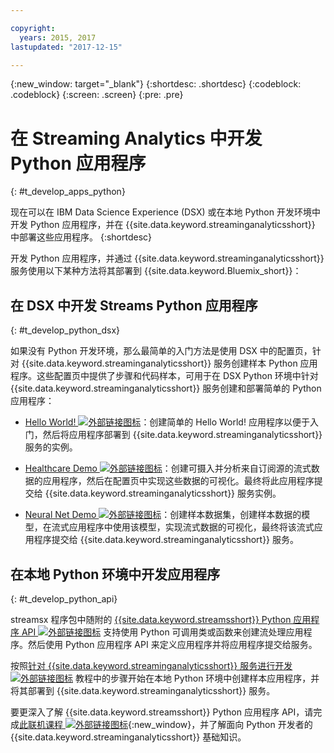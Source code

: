 ```yaml
---

copyright:
  years: 2015, 2017
lastupdated: "2017-12-15"

---
```


<!-- Attribute definitions -->
{:new_window: target="_blank"}
{:shortdesc: .shortdesc}
{:codeblock: .codeblock}
{:screen: .screen}
{:pre: .pre}

# 在 Streaming Analytics 中开发 Python 应用程序
{: #t_develop_apps_python}

现在可以在 IBM Data Science Experience (DSX) 或在本地 Python 开发环境中开发 Python 应用程序，并在 {{site.data.keyword.streaminganalyticsshort}} 中部署这些应用程序。
{:shortdesc}

开发 Python 应用程序，并通过 {{site.data.keyword.streaminganalyticsshort}} 服务使用以下某种方法将其部署到 {{site.data.keyword.Bluemix_short}}：


## 在 DSX 中开发 Streams Python 应用程序
{: #t_develop_python_dsx}

如果没有 Python 开发环境，那么最简单的入门方法是使用 DSX 中的配置页，针对 {{site.data.keyword.streaminganalyticsshort}} 服务创建样本 Python 应用程序。这些配置页中提供了步骤和代码样本，可用于在 DSX Python 环境中针对 {{site.data.keyword.streaminganalyticsshort}} 服务创建和部署简单的 Python 应用程序：

* [Hello World! ![外部链接图标](../../icons/launch-glyph.svg "外部链接图标")](https://apsportal.ibm.com/exchange/public/entry/view/9fc33ce7301f10e21a9f92039ca9c6e8)：创建简单的 Hello World! 应用程序以便于入门，然后将应用程序部署到 {{site.data.keyword.streaminganalyticsshort}} 服务的实例。

* [Healthcare Demo ![外部链接图标](../../icons/launch-glyph.svg "外部链接图标")](https://apsportal.ibm.com/exchange/public/entry/view/9fc33ce7301f10e21a9f92039cad29a6)：创建可摄入并分析来自订阅源的流式数据的应用程序，然后在配置页中实现这些数据的可视化。最终将此应用程序提交给 {{site.data.keyword.streaminganalyticsshort}} 服务实例。

* [Neural Net Demo ![外部链接图标](../../icons/launch-glyph.svg "外部链接图标")](https://apsportal.ibm.com/exchange/public/entry/view/9fc33ce7301f10e21a9f92039ca60bb7)：创建样本数据集，创建样本数据的模型，在流式应用程序中使用该模型，实现流式数据的可视化，最终将该流式应用程序提交给 {{site.data.keyword.streaminganalyticsshort}} 服务。

## 在本地 Python 环境中开发应用程序
 {: #t_develop_python_api}

 streamsx 程序包中随附的 [{{site.data.keyword.streamsshort}} Python 应用程序 API ![外部链接图标](../../icons/launch-glyph.svg "外部链接图标")](http://ibmstreams.github.io/streamsx.documentation/docs/python/python-appapi-devguide/#50-api-features) 支持使用 Python 可调用类或函数来创建流处理应用程序。然后使用 Python 应用程序 API 来定义应用程序并将应用程序提交给服务。

按照[针对 {{site.data.keyword.streaminganalyticsshort}} 服务进行开发 ![外部链接图标](../../icons/launch-glyph.svg "外部链接图标")](http://ibmstreams.github.io/streamsx.documentation/docs/python/1.6/python-appapi-devguide-2a/index.html) 教程中的步骤开始在本地 Python 环境中创建样本应用程序，并将其部署到 {{site.data.keyword.streaminganalyticsshort}} 服务。

要更深入了解 {{site.data.keyword.streamsshort}} Python 应用程序 API，请完成[此联机课程 ![外部链接图标](../../icons/launch-glyph.svg "外部链接图标")](https://developer.ibm.com/courses/all/streaming-analytics-basics-python-developers/){:new_window}，并了解面向 Python 开发者的 {{site.data.keyword.streaminganalyticsshort}} 基础知识。
